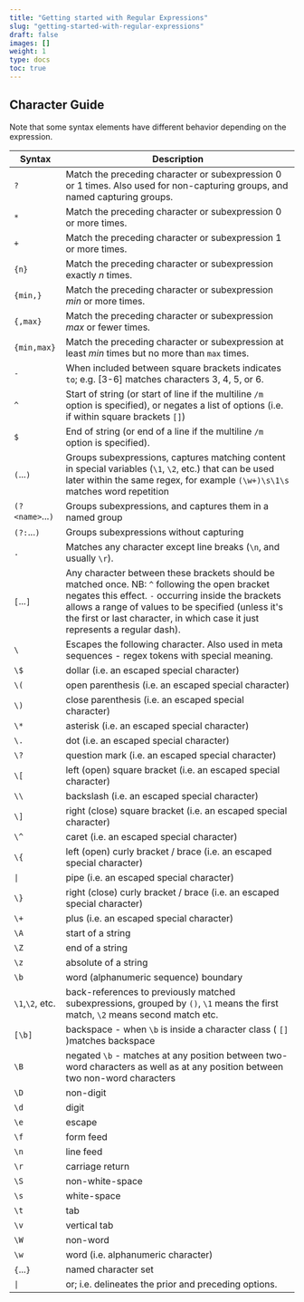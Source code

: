 ```yaml
---
title: "Getting started with Regular Expressions"
slug: "getting-started-with-regular-expressions"
draft: false
images: []
weight: 1
type: docs
toc: true
---
```


## Character Guide
Note that some syntax elements have different behavior depending on the expression.

Syntax      | Description
------      | ------
`?`         | Match the preceding character or subexpression 0 or 1 times. Also used for non-capturing groups, and named capturing groups.
`*`         | Match the preceding character or subexpression 0 or more times.
`+`         | Match the preceding character or subexpression 1 or more times.
`{n}`       | Match the preceding character or subexpression exactly *n* times.
`{min,}`    | Match the preceding character or subexpression *min* or more times.
`{,max}`    | Match the preceding character or subexpression *max* or fewer times.
`{min,max}` | Match the preceding character or subexpression at least *min* times but no more than `max` times.
| `-` | When included between square brackets indicates `to`; e.g. [3-6] matches characters 3, 4, 5, or 6. |
| `^` | Start of string (or start of line if the multiline `/m` option is specified), or negates a list of options (i.e. if within square brackets `[]`) |
| `$` | End of string (or end of a line if the multiline `/m` option is specified). |
| `(`...`)` | Groups subexpressions, captures matching content in special variables (`\1`, `\2`, etc.) that can be used later within the same regex, for example `(\w+)\s\1\s` matches word repetition |
| `(?<name>`...`)` | Groups subexpressions, and captures them in a named group |
| `(?:`...`)` | Groups subexpressions without capturing |
| `.` | Matches any character except line breaks (`\n`, and usually `\r`). |
| `[`...`]` | Any character between these brackets should be matched once.  NB: `^` following the open bracket negates this effect.  `-` occurring inside the brackets allows a range of values to be specified (unless it's the first or last character, in which case it just represents a regular dash). |
| `\` | Escapes the following character. Also used in meta sequences - regex tokens with special meaning. |
| `\$` | dollar (i.e. an escaped special character) |
| `\(` | open parenthesis (i.e. an escaped special character) |
| `\)` | close parenthesis (i.e. an escaped special character) |
| `\*` | asterisk (i.e. an escaped special character) |
| `\.` | dot (i.e. an escaped special character) |
| `\?` | question mark (i.e. an escaped special character) |
| `\[` | left (open) square bracket (i.e. an escaped special character) |
| `\\` | backslash (i.e. an escaped special character) |
| `\]` | right (close) square bracket (i.e. an escaped special character) |
| `\^` | caret (i.e. an escaped special character) |
| `\{` | left (open) curly bracket / brace (i.e. an escaped special character) |
| `\|` | pipe (i.e. an escaped special character) |
| `\}` | right (close) curly bracket / brace (i.e. an escaped special character) |
| `\+` | plus (i.e. an escaped special character) |
| `\A` | start of a string |
| `\Z` | end of a string |
| `\z` | absolute of a string |
| `\b` | word (alphanumeric sequence) boundary|
| `\1`,`\2`, etc. | back-references to previously matched subexpressions, grouped by `()`, `\1` means the first match, `\2` means second match etc. |
| `[\b]` | backspace - when `\b` is inside a character class ( `[]` )matches backspace |
| `\B` | negated `\b` - matches at any position between two-word characters as well as at any position between two non-word characters|
| `\D` | non-digit  |
| `\d` | digit |
| `\e` | escape |
| `\f` | form feed |
| `\n` | line feed |
| `\r` | carriage return |
| `\S` | non-white-space |
| `\s` | white-space |
| `\t` | tab |
| `\v` | vertical tab |
| `\W` | non-word |
| `\w` | word (i.e. alphanumeric character) |
| `{`...`}` | named character set |
| <code>&#124;</code> | or; i.e. delineates the prior and preceding options. |

